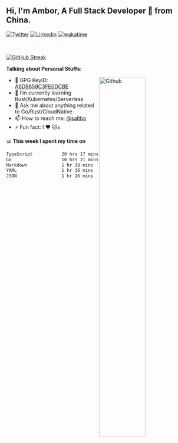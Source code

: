 ## Hi, I'm Ambor, A Full Stack Developer 🚀 from China.

[![Twitter](https://img.shields.io/badge/-saltbo-1ca0f1?style=flat&logo=twitter&logoColor=white)](https://twitter.com/rdsaltbo)
[![Linkedin](https://img.shields.io/badge/-saltbo-blue?style=flat&logo=Linkedin&logoColor=white)](https://www.linkedin.com/in/saltbo/)
[![wakatime](https://wakatime.com/badge/user/f82b1c77-faab-48cd-aef5-a12c0aff104b.svg)](https://wakatime.com/@f82b1c77-faab-48cd-aef5-a12c0aff104b)

&nbsp;  

[![GitHub Streak](https://streak-stats.demolab.com/?user=saltbo&hide_border=true&date_format=M%20j%5B%2C%20Y%5D)](https://git.io/streak-stats)


**Talking about Personal Stuffs:**
<!-- Any image aligned to the right. Beware the width  -->
<img width="50%" align="right" alt="Github" src="https://raw.githubusercontent.com/saltbo/saltbo/master/images/git-header.svg" />

- 🤘 GPG KeyID: [A6D9859C3FE0DCBE](https://saltbo.cn/pgp_keys.asc)
- 🌱 I’m currently learning Rust/Kubernetes/Serverless
- 💬 Ask me about anything related to Go/Rust/CloudNative
- 📫 How to reach me: [@saltbo](https://t.me/saltbo)
- ⚡ Fun fact: I :heart: :cat:s


📊 **This week I spent my time on**
<!--START_SECTION:waka-->

```txt
TypeScript           20 hrs 17 mins  ████████████▓░░░░░░░░░░░░   50.82 %
Go                   10 hrs 21 mins  ██████▒░░░░░░░░░░░░░░░░░░   25.96 %
Markdown             1 hr 38 mins    █░░░░░░░░░░░░░░░░░░░░░░░░   04.13 %
YAML                 1 hr 36 mins    █░░░░░░░░░░░░░░░░░░░░░░░░   04.04 %
JSON                 1 hr 26 mins    █░░░░░░░░░░░░░░░░░░░░░░░░   03.62 %
```

<!--END_SECTION:waka-->
